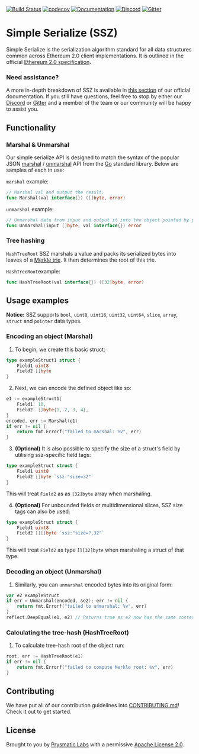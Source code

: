 [![Build Status](https://badge.buildkite.com/5945b9820092260cdc05fc0c736f50df313e15929dd0c864c4.svg?branch=master)](https://buildkite.com/prysmatic-labs/go-ssz)
[![codecov](https://codecov.io/gh/prysmaticlabs/go-ssz/branch/master/graph/badge.svg)](https://codecov.io/gh/prysmaticlabs/go-ssz)
[![Documentation](https://godoc.org/github.com/prysmatic-labs/go-ssz?status.svg)](http://godoc.org/github.com/prysmatic-labs/go-ssz)
[![Discord](https://user-images.githubusercontent.com/7288322/34471967-1df7808a-efbb-11e7-9088-ed0b04151291.png)](https://discord.gg/KSA7rPr)
[![Gitter](https://badges.gitter.im/Join%20Chat.svg)](https://gitter.im/prysmaticlabs/geth-sharding?utm_source=badge&utm_medium=badge&utm_campaign=pr-badge)

# Simple Serialize (SSZ)
Simple Serialize is the serialization algorithm standard for all data structures common across Ethereum 2.0 client implementations. It is outlined in the official [Ethereum 2.0 specification](https://github.com/ethereum/eth2.0-specs/blob/master/specs/simple-serialize.md). 

### Need assistance?
A more in-depth breakdown of SSZ is available in [this section](https://prysmaticlabs.gitbook.io/prysm/how-prysm-works/ethereum-2.0-serialization-simple-serialize-ssz) of our official documentation. If you still have questions, feel free to stop by either our [Discord](https://discord.gg/KSA7rPr) or [Gitter](https://gitter.im/prysmaticlabs/geth-sharding?utm_source=badge&utm_medium=badge&utm_campaign=pr-badge) and a member of the team or our community will be happy to assist you.

## Functionality

### Marshal & Unmarshal
Our simple serialize API is designed to match the syntax of the popular JSON [marshal](https://golang.org/pkg/encoding/json/#Marshal) / [unmarshal](https://golang.org/pkg/encoding/json/#Unmarshal) API from the [Go](https://golang.org) standard library. Below are samples of each in use:

`marshal` example:
```go
// Marshal val and output the result.
func Marshal(val interface{}) ([]byte, error)
```
`unmarshal` example:
```go
// Unmarshal data from input and output it into the object pointed by pointer val.
func Unmarshal(input []byte, val interface{}) error
```

### Tree hashing
`HashTreeRoot` SSZ marshals a value and packs its serialized bytes into leaves of a [Merkle trie](https://github.com/ethereum/wiki/wiki/Patricia-Tree). It then determines the root of this trie.

`HashTreeRoot`example:
```go
func HashTreeRoot(val interface{}) ([32]byte, error)
````

## Usage examples
**Notice:** SSZ supports `bool`, `uint8`, `uint16`, `uint32`, `uint64`, `slice`, `array`, `struct` and `pointer` data types.

### Encoding an object (Marshal)

1. To begin, we create this basic struct:

```go
type exampleStruct1 struct {
    Field1 uint8
    Field2 []byte
}
````

2. Next, we can encode the defined object like so:

```go
e1 := exampleStruct1{
    Field1: 10,
    Field2: []byte{1, 2, 3, 4},
}
encoded, err := Marshal(e1)
if err != nil {
    return fmt.Errorf("failed to marshal: %v", err)
}
```

3. **(Optional)** It is also possible to specify the size of a struct's field by utilising ssz-specific field tags:

```go
type exampleStruct struct {
    Field1 uint8
    Field2 []byte `ssz:"size=32"`
}
```

This will treat `Field2` as as `[32]byte` array when marshaling. 

4. **(Optional)** For unbounded fields or multidimensional slices, SSZ size tags can also be used:

```go
type exampleStruct struct {
    Field1 uint8
    Field2 [][]byte `ssz:"size=?,32"`
}
```

This will treat `Field2` as type `[][32]byte` when marshaling a struct of that type.

### Decoding an object (Unmarshal)

1. Similarly, you can `unmarshal` encoded bytes into its original form:

```go
var e2 exampleStruct
if err = Unmarshal(encoded, &e2); err != nil {
    return fmt.Errorf("failed to unmarshal: %v", err)
}
reflect.DeepEqual(e1, e2) // Returns true as e2 now has the same content as e1.
```

### Calculating the tree-hash (HashTreeRoot)

1. To calculate tree-hash root of the object run:

```go
root, err := HashTreeRoot(e1)
if err != nil {
    return fmt.Errorf("failed to compute Merkle root: %v", err)
}
```

## Contributing
We have put all of our contribution guidelines into [CONTRIBUTING.md](https://github.com/prysmaticlabs/prysm/blob/master/CONTRIBUTING.md)! Check it out to get started.

## License

Brought to you by [Prysmatic Labs](https://prysmaticlabs.com) with a permissive [Apache License 2.0](license.md).
